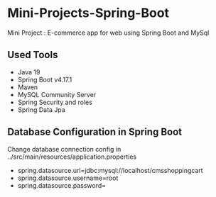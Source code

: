 # Mini-Projects-Spring-Boot
Mini Project : E-commerce app for web using Spring Boot and MySql 

Used Tools
---
- Java 19
- Spring Boot v4.17.1
- Maven 
- MySQL Community Server 
- Spring Security and roles
- Spring Data Jpa

Database Configuration in Spring Boot
---
Change database connection config in
   ../src/main/resources/application.properties
* spring.datasource.url=jdbc:mysql://localhost/cmsshoppingcart
* spring.datasource.username=root
* spring.datasource.password=

